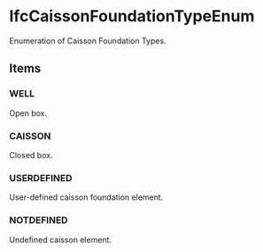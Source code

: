 # IfcCaissonFoundationTypeEnum

Enumeration of Caisson Foundation Types.<!-- end of definition -->

## Items

### WELL
Open box.

### CAISSON
Closed box.

### USERDEFINED
User-defined caisson foundation element.

### NOTDEFINED
Undefined caisson element.
